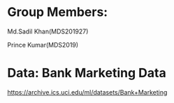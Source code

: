 # Group Members: 
Md.Sadil Khan(MDS201927)

Prince Kumar(MDS2019)

# Data: Bank Marketing Data
https://archive.ics.uci.edu/ml/datasets/Bank+Marketing
